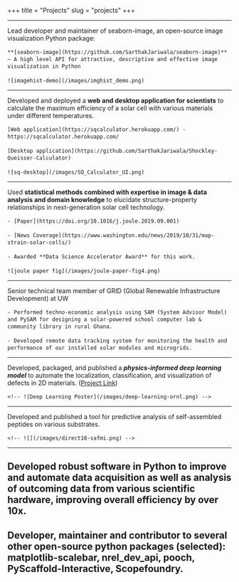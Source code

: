 +++
title = "Projects"
slug = "projects"
+++

---
Lead developer and maintainer of seaborn-image, an open-source image visualization Python package: 
    
    **[seaborn-image](https://github.com/SarthakJariwala/seaborn-image)** – A high level API for attractive, descriptive and effective image visualization in Python

    ![imagehist-demo](/images/imghist_demo.png)
---


Developed and deployed a **web and desktop application for scientists** to calculate the maximum efficiency of a solar cell with various materials under different temperatures.
    
    [Web application](https://sqcalculator.herokuapp.com/) - https://sqcalculator.herokuapp.com/

    [Desktop application](https://github.com/SarthakJariwala/Shockley-Queisser-Calculator)

    ![sq-desktop](/images/SQ_Calculator_UI.png)
---

Used **statistical methods combined with expertise in image & data analysis and domain knowledge** to elucidate structure-property relationships in next-generation solar cell technology.

    - [Paper](https://doi.org/10.1016/j.joule.2019.09.001)

    - [News Coverage](https://www.washington.edu/news/2019/10/31/map-strain-solar-cells/)

    - Awarded **Data Science Accelerator Award** for this work.

    ![joule paper fig](/images/joule-paper-fig4.png)
---

Senior technical team member of GRID (Global Renewable Infrastructure Development) at UW

    - Performed techno-economic analysis using SAM (System Advisor Model) and PySAM for designing a solar-powered school computer lab & community library in rural Ghana.

    - Developed remote data tracking system for monitoring the health and performance of our installed solar modules and microgrids.

---

Developed, packaged, and published a _**physics-informed deep learning model**_ to automate the localization, classification, and visualization of defects in 2D materials. ([Project Link](https://github.com/yiwen26/DLSSTRP))

    <!-- ![Deep Learning Poster](/images/deep-learning-ornl.png) -->
---

Developed and published a tool for predictive analysis of self-assembled peptides on various substrates.

    <!-- ![](/images/direct18-safmi.png) -->
---

Developed robust software in Python to improve and automate data acquisition as well as analysis of outcoming data from various scientific hardware, improving overall efficiency by over 10x.
---

Developer, maintainer and contributor to several other open-source python packages (selected): matplotlib-scalebar, nrel_dev_api, pooch, PyScaffold-Interactive, Scopefoundry.
---